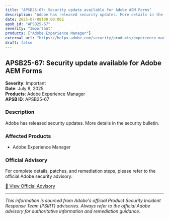 ```yaml
---
title: "APSB25-67: Security update available for Adobe AEM Forms"
description: "Adobe has released security updates. More details in the security bulletin."
date: 2025-07-08T00:00:00Z
apsb_id: "APSB25-67"
severity: "Important"
products: ["Adobe Experience Manager"]
external_url: "https://helpx.adobe.com/security/products/experience-manager/apsb25-67.html"
draft: false
---
```


## APSB25-67: Security update available for Adobe AEM Forms

**Severity**: Important  
**Date**: July 8, 2025  
**Products**: Adobe Experience Manager  
**APSB ID**: APSB25-67

### Description

Adobe has released security updates. More details in the security bulletin.

### Affected Products

- Adobe Experience Manager


### Official Advisory

For complete details, patches, and remediation steps, please refer to the official Adobe security advisory:

[🔗 View Official Advisory](https://helpx.adobe.com/security/products/experience-manager/apsb25-67.html)

---

*This information is sourced from Adobe's official Product Security Incident Response Team (PSIRT) advisories. Always refer to the official Adobe advisory for authoritative information and remediation guidance.*
